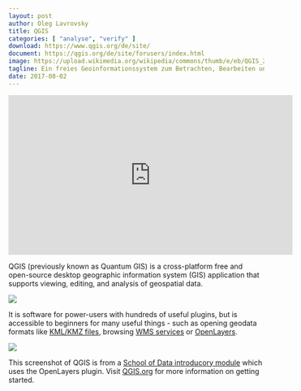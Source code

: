 ```yaml
---
layout: post
author: Oleg Lavrovsky
title: QGIS
categories: [ "analyse", "verify" ]
download: https://www.qgis.org/de/site/
document: https://qgis.org/de/site/forusers/index.html
image: https://upload.wikimedia.org/wikipedia/commons/thumb/e/eb/QGIS_2.2_Valmiera_showing_new_menu_design.png/435px-QGIS_2.2_Valmiera_showing_new_menu_design.png
tagline: Ein freies Geoinformationssystem zum Betrachten, Bearbeiten und Erfassen von räumlichen Daten.
date: 2017-08-02
---
```


<iframe width="560" height="315" src="https://www.youtube.com/embed/aLmMovuydqI" frameborder="0" allowfullscreen></iframe>

QGIS (previously known as Quantum GIS) is a cross-platform free and open-source desktop geographic information system (GIS) application that supports viewing, editing, and analysis of geospatial data.

![](https://i1.wp.com/schoolofdata.org/files/2015/05/GIS_image_14.png?zoom=1.5&ssl=1)

It is software for power-users with hundreds of useful plugins, but is accessible to beginners for many useful things - such as opening geodata formats like [KML/KMZ files](https://opendata.swiss/de/group/territory?res_format=KML), browsing [WMS services](https://opendata.swiss/de/group/territory?res_format=WMS) or [OpenLayers](http://spatialgalaxy.net/2012/01/14/qgis-plugin-of-the-week-openlayers/).

![](https://i1.wp.com/schoolofdata.org/files/2015/05/GIS_image_14.png?zoom=1.5&ssl=1)

This screenshot of QGIS is from a [School of Data introducory module](https://schoolofdata.org/courses/introduction-to-gis/) which uses the OpenLayers plugin. Visit [QGIS.org](https://qgis.org/de/site/forusers/index.html) for more information on getting started.
